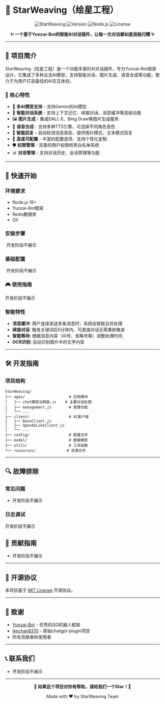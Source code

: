 # 🌟 StarWeaving（绘星工程）

<div align="center">

![StarWeaving](https://img.shields.io/badge/StarWeaving-绘星工程-blue?style=for-the-badge&logo=star)
![Version](https://img.shields.io/badge/version-2.8.1-green?style=for-the-badge)
![Node.js](https://img.shields.io/badge/Node.js-18+-brightgreen?style=for-the-badge&logo=node.js)
![License](https://img.shields.io/badge/license-MIT-orange?style=for-the-badge)

**✨ 一个基于Yunzai-Bot的智能AI对话插件，让每一次对话都如星辰般闪耀 ✨**

</div>

---

## 📖 项目简介

StarWeaving（绘星工程）是一个功能丰富的AI对话插件，专为Yunzai-Bot框架设计。它集成了多种主流AI模型，支持智能对话、图片生成、语音合成等功能，致力于为用户打造最佳的AI交互体验。

### 🎯 核心特性

- 🤖 **多AI模型支持** - 支持Gemini的AI模型
- 💬 **智能对话系统** - 支持上下文记忆、续接对话、消息缓冲等高级功能
- 🖼️ **图片生成** - 集成DALL-E、Bing Draw等图片生成服务
- 🎵 **语音合成** - 支持多种TTS引擎，可选择不同角色音色
- 📝 **智能回复** - 自动检测消息类型，提供图片模式、文本模式回复
- 🔧 **高度可配置** - 丰富的配置选项，支持个性化定制
- 🛡️ **权限管理** - 完善的用户权限和黑白名单系统
- 📊 **对话管理** - 支持对话历史、会话管理等功能

---

## 🚀 快速开始

### 环境要求

- Node.js 18+ 
- Yunzai-Bot框架
- Redis数据库
- Git

### 安装步骤

​	开发阶段不展示

### 基础配置

​	开发阶段不展示

### 🎮 使用指南

开发阶段不展示

### 智能特性

- **消息缓冲**: 用户连续发送多条消息时，系统会智能合并处理
- **续接对话**: 触发关键词后5分钟内，可直接对话无需重新触发
- **智能等待**: 根据消息内容（问号、省略号等）调整处理时间
- **OCR识别**: 自动识别图片中的文字内容

---

## 🛠️ 开发指南

### 项目结构

```
StarWeaving/
├── apps/                    # 应用模块
│   ├── chat精简注释版.js    # 主要对话处理
│   ├── management.js        # 管理功能
│   └── ...
├── client/                  # AI客户端
│   ├── BaseClient.js
│   ├── OpenAILikeClient.js
│   └── ...
├── config/                  # 配置文件
├── model/                   # 数据模型
├── utils/                   # 工具函数
└── resources/              # 资源文件
```

---

## 🔍 故障排除

### 常见问题

- 开发阶段不展示

### 日志调试

开发阶段不展示

## 🤝 贡献指南

- 开发阶段不展示

---

## 📄 开源协议

本项目基于 [MIT License](LICENSE) 开源协议。

---

## 🙏 致谢

- [Yunzai-Bot](https://github.com/Le-niao/Yunzai-Bot) - 优秀的QQ机器人框架
- [ikechan8370](https://github.com/ikechan8370) - 原始chatgpt-plugin项目
- 所有贡献者和使用者

---

## 📞 联系我们

- 开发阶段不展示

---

<div align="center">

**🌟 如果这个项目对你有帮助，请给我们一个Star！🌟**

Made with ❤️ by StarWeaving Team

</div>
